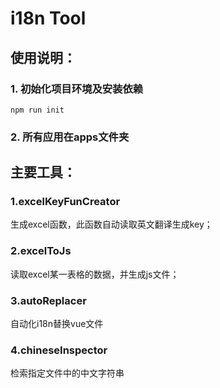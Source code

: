 # i18n Tool

## 使用说明：

### 1. 初始化项目环境及安装依赖
`npm run init`

### 2. 所有应用在apps文件夹

## 主要工具： 

### 1.excelKeyFunCreator

  生成excel函数，此函数自动读取英文翻译生成key；
  
### 2.excelToJs

  读取excel某一表格的数据，并生成js文件；
  
### 3.autoReplacer

  自动化i18n替换vue文件
  
### 4.chineseInspector
  检索指定文件中的中文字符串

